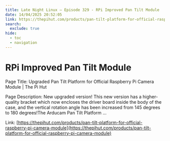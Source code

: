 ```yaml
---
title: Late Night Linux – Episode 329 - RPi Improved Pan Tilt Module
date: 14/04/2025 20:52:05
link: https://thepihut.com/products/pan-tilt-platform-for-official-raspberry-pi-camera-module
search:
  exclude: true
hide:
  - toc
  - navigation
---
```


# RPi Improved Pan Tilt Module

Page Title: Upgraded Pan Tilt Platform for Official Raspberry Pi Camera Module | The Pi Hut

Page Description: New upgraded version! This new version has a higher-quality bracket which now encloses the driver board inside the body of the case, and the vertical rotation angle has been increased from 145 degrees to 180 degrees!The Arducam Pan Tilt Platform ... 

Link: [https://thepihut.com/products/pan-tilt-platform-for-official-raspberry-pi-camera-module](https://thepihut.com/products/pan-tilt-platform-for-official-raspberry-pi-camera-module)